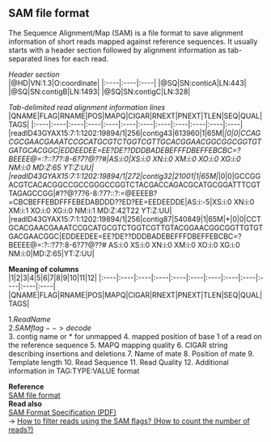 ## SAM file format
The Sequence Alignment/Map (SAM) is a file format to save alignment information of short reads mapped against reference sequences. It usually starts with a header section followed by alignment information as tab-separated lines for each read.<br>

_Header section_<br>
|@HD|VN:1.3|O:coordinate|
|:----|:----|:----|
|@SQ|SN:conticA|LN:443|
|@SQ|SN:contigB|LN:1493|
|@SQ|SN:contigC|LN:328|

_Tab-delimited read alignment information lines_
|QNAME|FLAG|RNAME|POS|MAPQ|CIGAR|RNEXT|PNEXT|TLEN|SEQ|QUAL|TAGS|
|:----|:----|:----|:----|:----|:----|:----|:----|:----|:----|:----|:----|
|readID43GYAX15:7:1:1202:19894/1|256|contig43|613960|1|65M|*|0|0|CCAGCGCGAACGAAATCCGCATGCGTCTGGTCGTTGCACGGAACGGCGGCGGTGTGATGCACGGC|EDDEEDEE=EE?DE??DDDBADEBEFFFDBEFFEBCBC=?BEEEE@=:?::?7?:8-6?7?@??#|AS:i:0|XS:i:0  XN:i:0  XM:i:0  XO:i:0  XG:i:0  NM:i:0  MD:Z:65  YT:Z:UU|
|readID43GYAX15:7:1:1202:19894/1|272|contig32|21001|1|65M|*|0|0|GCCGGACGTCACACGGCCGCCGGGCCGGTCTACGACCAGACGCATGCGGATTTCGTTAGAGCCGG|#??@?7?6-8:?7?::?:=@EEEEB?=CBCBEFFEBDFFFEBEDABDDD??ED?EE=EEDEEDDE|AS:i:-5|XS:i:0   XN:i:0  XM:i:1   XO:i:0   XG:i:0   NM:i:1   MD:Z:42T22   YT:Z:UU|
|readID43GYAX15:7:1:1202:19894/1|256|contig87|540849|1|65M|*|0|0|CCTGCACGAACGAAATCCGCATGCGTCTGGTCGTTGTACGGAACGGCGGTTGTGTGACGAACGGC|EDDEEDEE=EE?DE??DDDBADEBEFFFDBEFFEBCBC=?BEEEE@=:?::?7?:8-6?7?@??# AS:i:0  XS:i:0 XN:i:0  XM:i:0 XO:i:0  XG:i:0  NM:i:0|MD:Z:65|YT:Z:UU|

__Meaning of columns__<br>
|1|2|3|4|5|6|7|8|9|10|11|12|
|:----|:----|:----|:----|:----|:----|:----|:----|:----|:----|:----|:----|
|QNAME|FLAG|RNAME|POS|MAPQ|CIGAR|RNEXT|PNEXT|TLEN|SEQ|QUAL|TAGS|

$1. Read Name$<br>
$2. SAM flag --> decode$<br>
3. contig name or * for unmapped
4. mapped position of base 1 of a read on the reference sequence
5. MAPQ mapping quality
6. CIGAR string describing insertions and deletions
7. Name of mate
8. Position of mate
9. Template length
10. Read Sequence
11. Read Quality
12. Additional information in TAG:TYPE:VALUE format<br>

__Reference__<br>
[SAM file format](https://www.metagenomics.wiki/tools/samtools/bam-sam-file-format)<br>
__Read also__ <br>
[SAM Format Specification (PDF)](http://samtools.github.io/hts-specs/SAMv1.pdf) <br>
→ [How to filter reads using the SAM flags? (How to count the number of reads?)](https://www.metagenomics.wiki/tools/samtools/number-of-reads-in-bam-file) <br>
